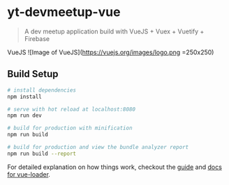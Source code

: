 # yt-devmeetup-vue

> A dev meetup application build with VueJS + Vuex + Vuetify + Firebase

VueJS
![Image of VueJS](https://vuejs.org/images/logo.png =250x250)

## Build Setup

``` bash
# install dependencies
npm install

# serve with hot reload at localhost:8080
npm run dev

# build for production with minification
npm run build

# build for production and view the bundle analyzer report
npm run build --report
```

For detailed explanation on how things work, checkout the [guide](http://vuejs-templates.github.io/webpack/) and [docs for vue-loader](http://vuejs.github.io/vue-loader).
